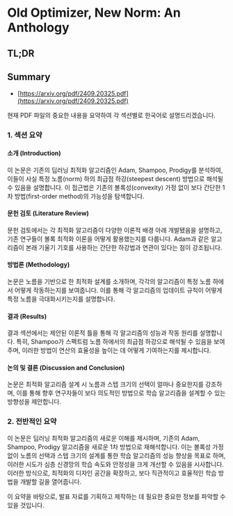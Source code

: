 # Old Optimizer, New Norm: An Anthology
## TL;DR
## Summary
- [https://arxiv.org/pdf/2409.20325.pdf](https://arxiv.org/pdf/2409.20325.pdf)

현재 PDF 파일의 중요한 내용을 요약하여 각 섹션별로 한국어로 설명드리겠습니다.

### 1. 섹션 요약

#### 소개 (Introduction)
이 논문은 기존의 딥러닝 최적화 알고리즘인 Adam, Shampoo, Prodigy를 분석하여, 이들이 사실 특정 노름(norm) 하의 최급점 하강(steepest descent) 방법으로 해석될 수 있음을 설명합니다. 이 접근법은 기존의 볼록성(convexity) 가정 없이 보다 간단한 1차 방법(first-order method)의 가능성을 탐색합니다.

#### 문헌 검토 (Literature Review)
문헌 검토에서는 각 최적화 알고리즘이 다양한 이론적 배경 아래 개발됐음을 설명하고, 기존 연구들이 볼록 최적화 이론을 어떻게 활용했는지를 다룹니다. Adam과 같은 알고리즘이 본래 기울기 기호를 사용하는 간단한 하강법과 연관이 있다는 점이 강조됩니다.

#### 방법론 (Methodology)
논문은 노름을 기반으로 한 최적화 설계를 소개하며, 각각의 알고리즘이 특정 노름 하에서 어떻게 작동하는지를 보여줍니다. 이를 통해 각 알고리즘의 업데이트 규칙이 어떻게 특정 노름을 극대화시키는지를 설명합니다.

#### 결과 (Results)
결과 섹션에서는 제안된 이론적 틀을 통해 각 알고리즘의 성능과 작동 원리를 설명합니다. 특히, Shampoo가 스펙트럼 노름 하에서의 최급점 하강으로 해석될 수 있음을 보여주며, 이러한 방법이 연산의 효율성을 높이는 데 어떻게 기여하는지를 제시합니다.

#### 논의 및 결론 (Discussion and Conclusion)
논문은 최적화 알고리즘 설계 시 노름과 스텝 크기의 선택이 얼마나 중요한지를 강조하며, 이를 통해 향후 연구자들이 보다 의도적인 방법으로 학습 알고리즘을 설계할 수 있는 방향성을 제안합니다.

### 2. 전반적인 요약

이 논문은 딥러닝 최적화 알고리즘의 새로운 이해를 제시하며, 기존의 Adam, Shampoo, Prodigy 알고리즘을 새로운 1차 방법으로 재해석합니다. 이는 볼록성 가정 없이 노름의 선택과 스텝 크기의 설계를 통한 학습 알고리즘의 성능 향상을 목표로 하며, 이러한 시도가 심층 신경망의 학습 속도와 안정성을 크게 개선할 수 있음을 시사합니다. 이러한 방식으로, 최적화의 디자인 공간을 확장하고, 보다 직관적이고 효율적인 학습 방법을 개발할 길을 열어줍니다. 

이 요약을 바탕으로, 발표 자료를 기획하고 제작하는 데 필요한 중요한 정보를 파악할 수 있을 것입니다.